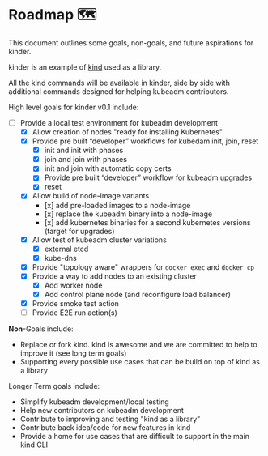 # Roadmap 🗺️

This document outlines some goals, non-goals, and future aspirations for kinder.

kinder is an example of [kind](https://github.com/kubernetes-sigs/kind) used as a library.

All the kind commands will be available in kinder, side by side with additional commands designed
for helping kubeadm contributors.

High level goals for kinder v0.1 include:

- [ ] Provide a local test environment for kubeadm development
   - [x] Allow creation of nodes "ready for installing Kubernetes"
   - [x] Provide pre built “developer” workflows for kubedam init, join, reset
      - [x] init and init with phases
      - [x] join and join with phases
      - [x] init and join with automatic copy certs
      - [x] Provide pre built “developer” workflow for kubeadm upgrades
      - [x] reset
   - [x] Allow build of node-image variants
      - [x] add pre-loaded images to a node-image
      - [x] replace the kubeadm binary into a node-image
      - [x] add kubernetes binaries for a second kubernetes versions (target for upgrades)
   - [x] Allow test of kubeadm cluster variations
      - [x] external etcd
      - [x] kube-dns
   - [x] Provide "topology aware" wrappers for `docker exec` and `docker cp`
   - [x] Provide a way to add nodes to an existing cluster
      - [x] Add worker node
      - [x] Add control plane node (and reconfigure load balancer)
   - [x] Provide smoke test action
   - [ ] Provide E2E run action(s)

**Non**-Goals include:

- Replace or fork kind. kind is awesome and we are committed to help to improve it (see long term goals)
- Supporting every possible use cases that can be build on top of kind as a library

Longer Term goals include:

- Simplify kubeadm development/local testing
- Help new contributors on kubeadm development
- Contribute to improving and testing "kind as a library"
- Contribute back idea/code for new features in kind
- Provide a home for use cases that are difficult to support in the main kind CLI

